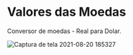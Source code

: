 # Valores das Moedas
 Conversor de moedas - Real para Dolar.
 
 ![Captura de tela 2021-08-20 185327](https://user-images.githubusercontent.com/86567274/130297045-69b3355d-711f-497a-8946-c9863cc0fb84.png)

